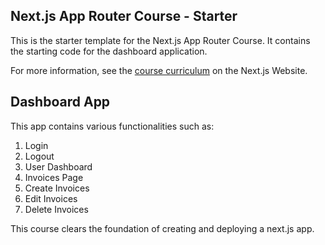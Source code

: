 ## Next.js App Router Course - Starter

This is the starter template for the Next.js App Router Course. It contains the starting code for the dashboard application.

For more information, see the [course curriculum](https://nextjs.org/learn) on the Next.js Website.


## Dashboard App

This app contains various functionalities such as:
1. Login
2. Logout
3. User Dashboard
4. Invoices Page
5. Create Invoices
6. Edit Invoices
7. Delete Invoices

This course clears the foundation of creating and deploying a next.js app.
